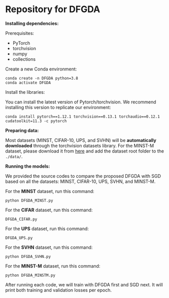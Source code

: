 # Repository for DFGDA


**Installing dependencies:**

Prerequisites:    
- PyTorch   
- torchvision   
- numpy   
- collections

Create a new Conda environment:

```conda create -n DFGDA python=3.8```   
```conda activate DFGDA```

Install the libraries:  

You can install the latest version of Pytorch/torchvision. We recommend installing this version to replicate our environment:

```conda install pytorch==1.12.1 torchvision==0.13.1 torchaudio==0.12.1 cudatoolkit=11.3 -c pytorch``` 

**Preparing data:** 

Most datasets (MINST, CIFAR-10, UPS, and SVHN) will be **automatically downloaded** through the torchvision datasets library. For the MINST-M dataset, please download it from [here](https://github.com/mashaan14/MNIST-M) and add the dataset root folder to the ```./data/```.

**Running the models:**

We provided the source codes to compare the proposed DFGDA with SGD based on all the datasets: MINST, CIFAR-10, UPS, SVHN, and MINST-M.

For the **MINST** dataset, run this command:

```python DFGDA_MINST.py```

For the **CIFAR** dataset, run this command:

```DFGDA_CIFAR.py```

For the **UPS** dataset, run this command:

```DFGDA_UPS.py```

For the **SVHN** dataset, run this command:

```python DFGDA_SVHN.py```

For the **MINST-M** dataset, run this command:

```python DFGDA_MINSTM.py```

After running each code, we will train with DFGDA first and SGD next. It will print both training and validation losses per epoch. 





